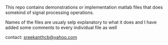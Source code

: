 This repo contains demonstrations or implementation matlab files that does somekind of signal processing operations.

Names of the files are usualy selp explanatory to what it does and I have added some comments to every individual file as well

contact: sreekanthcb@yahoo.com
